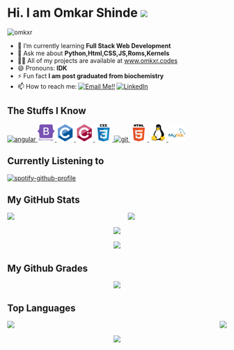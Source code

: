 # Hi. I am Omkar Shinde <img src="https://raw.githubusercontent.com/MartinHeinz/MartinHeinz/master/wave.gif" width="30px">
<p align="left"> <img src="https://komarev.com/ghpvc/?username=omkxr&label=Profile%20views&color=0e75b6&style=flat" alt="omkxr" /> </p>

- 🌱 I’m currently learning **Full Stack Web Development**
- 💬 Ask me about **Python,Html,CSS,JS,Roms,Kernels**
- 👨‍💻 All of my projects are available at <a href="https://www.omkxr.codes">www.omkxr.codes</a>
- 😄 Pronouns: **IDK**
-  ⚡ Fun fact **I am post graduated from biochemistry**
- 📫 How to reach me: <a href="mailto:omkar.xd@gmail.com">![Email Me!!](https://img.shields.io/badge/Gmail-D14836?style=for-the-badge&logo=gmail&logoColor=white)</a> <a href="https://www.linkedin.com/in/omkar-shinde-65b2851b4/">![LinkedIn](https://img.shields.io/badge/LinkedIn-0077B5?style=for-the-badge&logo=linkedin&logoColor=white)</a>

## The Stuffs I Know

<p align="left"> <a href="https://angular.io" target="_blank" rel="noreferrer"> <img src="https://angular.io/assets/images/logos/angular/angular.svg" alt="angular" width="40" height="40"/> </a> <a href="https://getbootstrap.com" target="_blank" rel="noreferrer"> <img src="https://raw.githubusercontent.com/devicons/devicon/master/icons/bootstrap/bootstrap-plain-wordmark.svg" alt="bootstrap" width="40" height="40"/> </a> <a href="https://www.cprogramming.com/" target="_blank" rel="noreferrer"> <img src="https://raw.githubusercontent.com/devicons/devicon/master/icons/c/c-original.svg" alt="c" width="40" height="40"/> </a> <a href="https://www.w3schools.com/cpp/" target="_blank" rel="noreferrer"> <img src="https://raw.githubusercontent.com/devicons/devicon/master/icons/cplusplus/cplusplus-original.svg" alt="cplusplus" width="40" height="40"/> </a> <a href="https://www.w3schools.com/css/" target="_blank" rel="noreferrer"> <img src="https://raw.githubusercontent.com/devicons/devicon/master/icons/css3/css3-original-wordmark.svg" alt="css3" width="40" height="40"/> </a> <a href="https://git-scm.com/" target="_blank" rel="noreferrer"> <img src="https://www.vectorlogo.zone/logos/git-scm/git-scm-icon.svg" alt="git" width="40" height="40"/> </a> <a href="https://www.w3.org/html/" target="_blank" rel="noreferrer"> <img src="https://raw.githubusercontent.com/devicons/devicon/master/icons/html5/html5-original-wordmark.svg" alt="html5" width="40" height="40"/> </a> <a href="https://www.linux.org/" target="_blank" rel="noreferrer"> <img src="https://raw.githubusercontent.com/devicons/devicon/master/icons/linux/linux-original.svg" alt="linux" width="40" height="40"/> </a> <a href="https://www.mysql.com/" target="_blank" rel="noreferrer"> <img src="https://raw.githubusercontent.com/devicons/devicon/master/icons/mysql/mysql-original-wordmark.svg" alt="mysql" width="40" height="40"/> </a> </p>

## Currently Listening to

[![spotify-github-profile](https://spotify-github-profile.vercel.app/api/view?uid=vi5j7zvqfdw25gu3sgjyss1o2&cover_image=true&theme=novatorem&bar_color=53b14f&bar_color_cover=true)](https://spotify-github-profile.vercel.app/api/view?uid=vi5j7zvqfdw25gu3sgjyss1o2&redirect=true)

## My GitHub Stats

<img src="https://github-readme-stats.vercel.app/api?username=omkxr&count_private=true&show_icons=true&theme=material-palenight" width="45%" align="right"/>
<img src="https://github-readme-streak-stats.herokuapp.com/?user=omkxr&theme=dark" width="45%"/>
 
<p align="center">
<img src="https://activity-graph.herokuapp.com/graph?username=omkxr&theme=react-dark"/>
</p> 

<p align="center">
<img src="https://github-profile-summary-cards.vercel.app/api/cards/profile-details?username=omkxr&theme=monokai"/>
</p> 

## My Github Grades
<p align="center">
<img src="https://github-profile-trophy.vercel.app/?username=omkxr&column=7&theme=monokai"/>
</p>

## Top Languages

<img src="https://github-profile-summary-cards.vercel.app/api/cards/repos-per-language?username=omkxr&theme=monokai" align="right"/>
<img src="https://github-profile-summary-cards.vercel.app/api/cards/stats?username=omkxr&theme=monokai"/>

<p align="center">
<img src="https://github-readme-stats.vercel.app/api/top-langs/?username=omkxr&layout=compact&theme=material-palenight"/>
</p>
